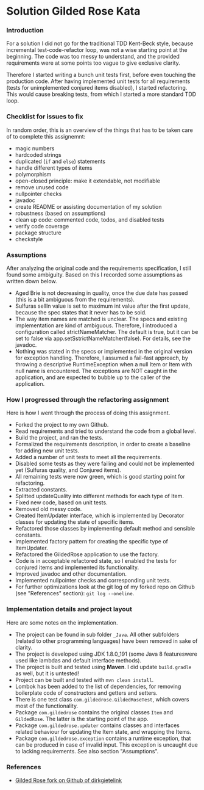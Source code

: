 # Solution Gilded Rose Kata

### Introduction

For a solution I did not go for the traditional TDD Kent-Beck style, because incremental test-code-refactor loop, was 
not a wise starting point at the beginning. The code was too messy to understand, and the provided requirements were at 
some points too vague to give exclusive clarity.

Therefore I started writing a bunch unit tests first, before even touching the production code. After having implemented 
unit tests for all requirements (tests for unimplemented conjured items disabled), I started refactoring. This would 
cause breaking tests, from which I started a more standard TDD loop.

### Checklist for issues to fix

In random order, this is an overview of the things that has to be taken care of to complete this assignemnt:

* magic numbers
* hardcoded strings
* duplicated (`if` and `else`) statements
* handle different types of items
* polymorphism
* open-closed principle: make it extendable, not modifiable
* remove unused code
* nullpointer checks
* javadoc
* create README or assisting documentation of my solution
* robustness (based on assumptions)
* clean up code: commented code, todos, and disabled tests
* verify code coverage
* package structure
* checkstyle

### Assumptions

After analyzing the original code and the requirements specification, I still found some ambiguity. Based on this I
recorded some assumptions as written down below.

* Aged Brie is not decreasing in quality, once the due date has passed (this is a bit ambiguous from the requirements).
* Sulfuras sellIn value is set to maximum int value after the first update, because the spec states that it never has to be sold. 
* The way item names are matched is unclear. The specs and existing implementation are kind of ambiguous. 
Therefore, I introduced a configuration called strictNameMatcher. 
The default is true, but it can be set to false via app.setSstrictNameMatcher(false). For details, see the javadoc.
* Nothing was stated in the specs or implemented in the original version for exception handling. Therefore, I assumed a 
fail-fast approach, by throwing a descriptive RuntimeException when a null Item or Item with null name is encountered.
The exceptions are NOT caught in the application, and are expected to bubble up to the caller of the application.

### How I progressed through the refactoring assignment

Here is how I went through the process of doing this assignment.

* Forked the project to my own Github.
* Read  requirements and tried to understand the code from a global level.
* Build the project, and ran the tests.
* Formalized the requirements description, in order to create a baseline for adding new unit tests.
* Added a number of unit tests to meet all the requirements. 
* Disabled some tests as they were failing and could not be implemented yet (Sulfuras quality, and Conjured items).
* All remaining tests were now green, which is good starting point for refactoring.
* Extracted constants.
* Splitted updateQuality into different methods for each type of Item.
* Fixed new code, based on unit tests.
* Removed old messy code.
* Created ItemUpdater interface, which is implemented by Decorator classes for updating the state of specific items.
* Refactored those classes by implementing default method and sensible constants.
* Implemented factory pattern for creating the specific type of ItemUpdater.
* Refactored the GildedRose application to use the factory. 
* Code is in acceptable refactored state, so I enabled the tests for conjured items and implemented its functionality.
* Improved javadoc and other documentation.
* Implemented nullpointer checks and corresponding unit tests.
* For further optimizations look at the git log of my forked repo on Github (see "References" section): `git log --oneline`.

### Implementation details and project layout

Here are some notes on the implementation.

* The project can be found in sub folder `_Java`. All other subfolders (related to other programming languages) have 
been removed in sake of clarity.
* The project is developed using JDK 1.8.0_191 (some Java 8 featureswere used like lambdas and default interface methods).
* The project is built and tested using **Maven**. I did update `build.gradle` as well, but it is untested!
* Project can be built and tested with `mvn clean install`.
* Lombok has been added to the list of dependencies, for removing boilerplate code of constructors and getters and setters.
* There is one test class `com.gildedrose.GildedRoseTest`, which covers most of the functionality.
* Package `com.gildedrose` contains the original classes `Item` and `GildedRose`. The latter is the starting point of the app.
* Package `com.gildedrose.updater` contains classes and interfaces related behaviour for updating the Item state, and wrapping the Items.
* Package `com.gildedrose.exception` contains a runtime exception, that can be produced in case of invalid input. 
This exception is uncaught due to lacking requirements. See also section "Assumptions".

### References

* [Gilded Rose fork on Github of dirkgietelink](https://github.com/dirkgietelink/GildedRose-Refactoring-Kata)